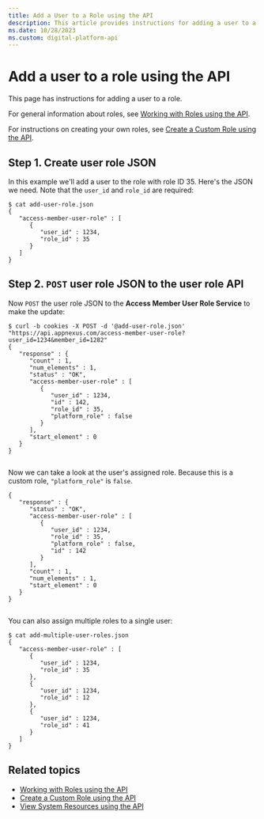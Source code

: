 ```yaml
---
title: Add a User to a Role using the API
description: This article provides instructions for adding a user to a role using the API.
ms.date: 10/28/2023
ms.custom: digital-platform-api
---
```


# Add a user to a role using the API

This page has instructions for adding a user to a role.

For general information about roles, see [Working with Roles using the API](./working-with-roles-using-the-api.md).

For instructions on creating your own roles, see [Create a Custom Role using the API](./create-a-custom-role-using-the-api.md).

## Step 1. Create user role JSON

In this example we'll add a user to the role with role ID 35. Here's the JSON we need. Note that the `user_id` and `role_id` are required:

```
$ cat add-user-role.json
{
   "access-member-user-role" : [
      {
         "user_id" : 1234,
         "role_id" : 35
      }
   ]
}
```

## Step 2. `POST` user role JSON to the user role API

Now `POST` the user role JSON to the **Access Member User Role Service** to make the update:

```
$ curl -b cookies -X POST -d '@add-user-role.json' "https://api.appnexus.com/access-member-user-role?user_id=1234&member_id=1282" 
{
   "response" : {
      "count" : 1,
      "num_elements" : 1,
      "status" : "OK",
      "access-member-user-role" : [
         {
            "user_id" : 1234,
            "id" : 142,
            "role_id" : 35,
            "platform_role" : false
         }
      ],
      "start_element" : 0
   }
}
      
```

Now we can take a look at the user's assigned role. Because this is a custom role, `"platform_role"` is `false`.

```
{
   "response" : {
      "status" : "OK",
      "access-member-user-role" : [
         {
            "user_id" : 1234,
            "role_id" : 35,
            "platform_role" : false,
            "id" : 142
         }
      ],
      "count" : 1,
      "num_elements" : 1,
      "start_element" : 0
   }
}
      
```
  
You can also assign multiple roles to a single user:

```
$ cat add-multiple-user-roles.json
{
   "access-member-user-role" : [
      {
         "user_id" : 1234,
         "role_id" : 35
      },
      {
         "user_id" : 1234,
         "role_id" : 12
      },
      {
         "user_id" : 1234,
         "role_id" : 41
      }
   ]
}
```

## Related topics

- [Working with Roles using the API](./working-with-roles-using-the-api.md)
- [Create a Custom Role using the API](./create-a-custom-role-using-the-api.md)
- [View System Resources using the API](./view-system-resources-using-the-api.md)
